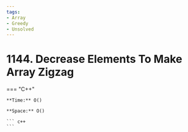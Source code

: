 ```yaml
---
tags:
- Array
- Greedy
- Unsolved
---
```



# 1144. Decrease Elements To Make Array Zigzag

=== "C++"

    **Time:** O()

    **Space:** O()

    ``` c++
    ```